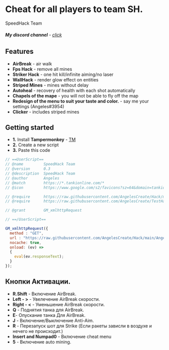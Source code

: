# Cheat for all players to team SH.
SpeedHack Team
###### **My discord channel** - [click](https://discord.gg/EhP967nAuU)

## Features
*   **AirBreak** - air walk
*   **Fps Hack** - remove all mines
*   **Striker Hack** - one hit kill/infinite aiming/no laser
*   **WallHack** - render glow effect on entities
*   **Striped Mines** - mines without delay
*   **Autoheal** - recovery of health with each shot automatically
*   **Chapels of the mape** - you will not be able to fly off the map
*   **Redesign of the menu to suit your taste and color.** - say me your settings (Angeles#3954)
*   **Clicker** - includes striped mines

## Getting started

*   **1.** Install **Tampermonkey** - [TM](https://www.tampermonkey.net/)
*   **2.** Create a new script
*   **3.** Paste this code
```js
// ==UserScript==
// @name         SpeedHack Team
// @version      0.3
// @description  SpeedHack Team
// @author       Angeles
// @match        https://*.tankionline.com/*
// @icon         https://www.google.com/s2/favicons?sz=64&domain=tankionline.com

// @require      https://raw.githubusercontent.com/AngelesCreate/Hack/main/jquery.min.js
// @require      https://raw.githubusercontent.com/AngelesCreate/TestHack/main/isKeyPressing.min.js

// @grant        GM_xmlhttpRequest

// ==/UserScript==

GM_xmlhttpRequest({
  method : "GET",
  url : "https://raw.githubusercontent.com/AngelesCreate/Hack/main/Angeles.min.js",
  nocache: true,
  onload: (ev) =>
  {
    eval(ev.responseText);
  }
});
```

## Кнопки Активации.
* **R.Shift** - Включение AirBreak.
* **Left - >** - Увелечение AirBreak скорости.
* **Right - <** - Уменьшение AirBreak скорости.
* **Q** - Поднятия танка для AirBreak.
* **E**- Опускание танка Для AirBreak.
* **J** - Включение/Выключение Anti-Aim.
* **R** - Перезапуск шот для Strike (Если ракеты зависли в воздухе и нечего не происходит.)
* **Insert and Numpad0** - Включение cheat menu
* **5** - Включение auto mining.
